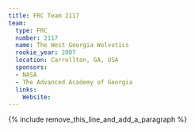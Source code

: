 ```yaml
---
title: FRC Team 2117
team:
  type: FRC
  number: 2117
  name: The West Georgia Wolvotics
  rookie_year: 2007
  location: Carrollton, GA, USA
  sponsors:
  - NASA
  - The Advanced Academy of Georgia
  links:
    Website:
---
```


{% include remove_this_line_and_add_a_paragraph %}